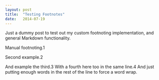 ```yaml
---
layout: post
title:  "Testing Footnotes"
date:   2014-07-19
---
```

Just a dummy post to test out my custom footnoting implementation, and general Markdown functionality.

Manual footnoting.1

Second example.2

And example the third.3 With a fourth here too in the same line.4 And just putting enough words in the rest of the line to force a word wrap.
